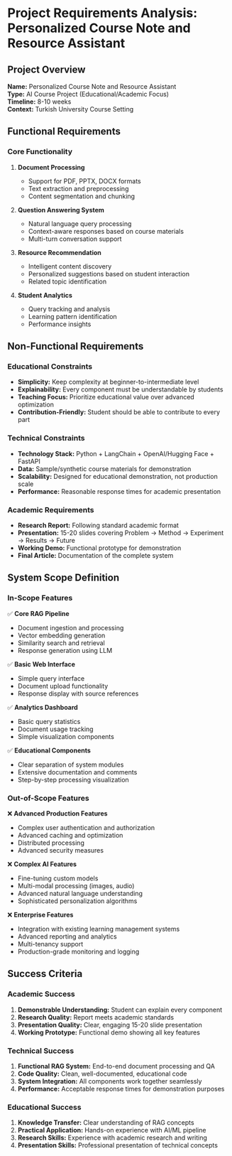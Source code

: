 # Project Requirements Analysis: Personalized Course Note and Resource Assistant

## Project Overview

**Name:** Personalized Course Note and Resource Assistant  
**Type:** AI Course Project (Educational/Academic Focus)  
**Timeline:** 8-10 weeks  
**Context:** Turkish University Course Setting

## Functional Requirements

### Core Functionality

1. **Document Processing**

   - Support for PDF, PPTX, DOCX formats
   - Text extraction and preprocessing
   - Content segmentation and chunking

2. **Question Answering System**

   - Natural language query processing
   - Context-aware responses based on course materials
   - Multi-turn conversation support

3. **Resource Recommendation**

   - Intelligent content discovery
   - Personalized suggestions based on student interaction
   - Related topic identification

4. **Student Analytics**
   - Query tracking and analysis
   - Learning pattern identification
   - Performance insights

## Non-Functional Requirements

### Educational Constraints

- **Simplicity:** Keep complexity at beginner-to-intermediate level
- **Explainability:** Every component must be understandable by students
- **Teaching Focus:** Prioritize educational value over advanced optimization
- **Contribution-Friendly:** Student should be able to contribute to every part

### Technical Constraints

- **Technology Stack:** Python + LangChain + OpenAI/Hugging Face + FastAPI
- **Data:** Sample/synthetic course materials for demonstration
- **Scalability:** Designed for educational demonstration, not production scale
- **Performance:** Reasonable response times for academic presentation

### Academic Requirements

- **Research Report:** Following standard academic format
- **Presentation:** 15-20 slides covering Problem → Method → Experiment → Results → Future
- **Working Demo:** Functional prototype for demonstration
- **Final Article:** Documentation of the complete system

## System Scope Definition

### In-Scope Features

✅ **Core RAG Pipeline**

- Document ingestion and processing
- Vector embedding generation
- Similarity search and retrieval
- Response generation using LLM

✅ **Basic Web Interface**

- Simple query interface
- Document upload functionality
- Response display with source references

✅ **Analytics Dashboard**

- Basic query statistics
- Document usage tracking
- Simple visualization components

✅ **Educational Components**

- Clear separation of system modules
- Extensive documentation and comments
- Step-by-step processing visualization

### Out-of-Scope Features

❌ **Advanced Production Features**

- Complex user authentication and authorization
- Advanced caching and optimization
- Distributed processing
- Advanced security measures

❌ **Complex AI Features**

- Fine-tuning custom models
- Multi-modal processing (images, audio)
- Advanced natural language understanding
- Sophisticated personalization algorithms

❌ **Enterprise Features**

- Integration with existing learning management systems
- Advanced reporting and analytics
- Multi-tenancy support
- Production-grade monitoring and logging

## Success Criteria

### Academic Success

1. **Demonstrable Understanding:** Student can explain every component
2. **Research Quality:** Report meets academic standards
3. **Presentation Quality:** Clear, engaging 15-20 slide presentation
4. **Working Prototype:** Functional demo showing all key features

### Technical Success

1. **Functional RAG System:** End-to-end document processing and QA
2. **Code Quality:** Clean, well-documented, educational code
3. **System Integration:** All components work together seamlessly
4. **Performance:** Acceptable response times for demonstration purposes

### Educational Success

1. **Knowledge Transfer:** Clear understanding of RAG concepts
2. **Practical Application:** Hands-on experience with AI/ML pipeline
3. **Research Skills:** Experience with academic research and writing
4. **Presentation Skills:** Professional presentation of technical concepts
